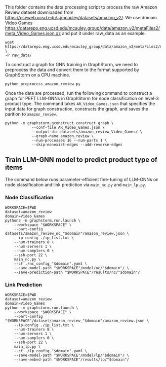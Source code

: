 This folder contains the data processing script to process the raw Amazon Review dataset
downloaded from https://cseweb.ucsd.edu/~jmcauley/datasets/amazon_v2/. We use domain Video
Games https://datarepo.eng.ucsd.edu/mcauley_group/data/amazon_v2/metaFiles2/meta_Video_Games.json.gz 
and put it under raw_data as an example.
```
wget https://datarepo.eng.ucsd.edu/mcauley_group/data/amazon_v2/metaFiles2/meta_Video_Games.json.gz \
-P raw_data/
```

To construct a graph for GNN training in GraphStorm, we need to preprocess the data
and convert them to the format supported by GraphStorm on a CPU machine.
```
python preprocess_amazon_review.py
```

Once the data are processed, run the following command to construct a graph
for PEFT LLM-GNNs in GraphStorm for node classification on level-3 product type.
The command takes `AR_Video_Games.json` that specifies the input data for graph 
construction, constructs the graph, and saves the parition to `amazon_review`.

```
python -m graphstorm.gconstruct.construct_graph \
			--conf-file AR_Video_Games.json \
			--output-dir datasets/amazon_review_Video_Games/ \
			--graph-name amazon_review \
			--num-processes 16 --num-parts 1 \ 
			--skip-nonexist-edges --add-reverse-edges

```

## Train LLM-GNN model to predict product type of items
The command below runs parameter-efficient fine-tuning of LLM-GNNs on node 
classification and link prediction via `main_nc.py` and `main_lp.py`.


### Node Classification
```
WORKSPACE=$PWD
dataset=amazon_review
domain=Video_Games
python3 -m graphstorm.run.launch \
    --workspace "$WORKSPACE" \
    --part-config datasets/amazon_review_nc_"$domain"/amazon_review.json \
    --ip-config ./ip_list.txt \
    --num-trainers 8 \
    --num-servers 1 \
    --num-samplers 0 \
    --ssh-port 22 \
    main_nc.py \
    --cf ./nc_config_"$domain".yaml \
    --save-model-path "$WORKSPACE"/model/nc/"$domain"/ \
    --save-prediction-path "$WORKSPACE"/results/nc/"$domain"/
```

### Link Prediction
```
WORKSPACE=$PWD
dataset=amazon_review
domain=Video_Games
python -m graphstorm.run.launch \
    --workspace "$WORKSPACE" \
    --part-config "$WORKSPACE"/dataset/amazon_review_"$domain"/amazon_review.json \
    --ip-config ./ip_list.txt \
    --num-trainers 8 \
    --num-servers 1 \
    --num-samplers 0 \
    --ssh-port 22 \
    main_lp.py \
    --cf ./lp_config_"$domain".yaml \
    --save-model-path "$WORKSPACE"/model/lp/"$domain"/ \
    --save-embed-path "$WORKSPACE"/results/lp/"$domain"/
```